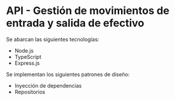 # API - Gestión de movimientos de entrada y salida de efectivo

Se abarcan las siguientes tecnologías:

* Node.js
* TypeScript
* Express.js

Se implementan los siguientes patrones de diseño:

* Inyección de dependencias
* Repositorios